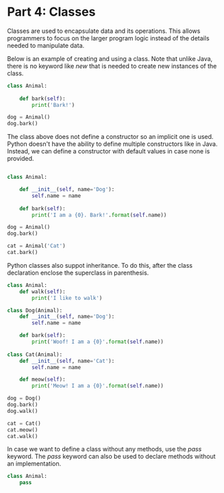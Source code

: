 # Part 4: Classes

Classes are used to encapsulate data and its operations. This allows programmers to focus on the larger program logic instead of the details needed to manipulate data.

Below is an example of creating and using a class. Note that unlike Java, there is no keyword like *new* that is needed to create new instances of the class.

```python
class Animal:
		
	def bark(self):
		print('Bark!')

dog = Animal()
dog.bark()
```

The class above does not define a constructor so an implicit one is used. Python doesn't have the ability to define multiple constructors like in Java. Instead, we can define a constructor with default values in case none is provided.

```python

class Animal:

	def __init__(self, name='Dog'):
		self.name = name
	
	def bark(self):
		print('I am a {0}. Bark!'.format(self.name))

dog = Animal()
dog.bark()

cat = Animal('Cat')
cat.bark()
```

Python classes also suppot inheritance. To do this, after the class declaration enclose the superclass in parenthesis.

```python
class Animal:
	def walk(self):
		print('I like to walk')

class Dog(Animal):
	def __init__(self, name='Dog'):
		self.name = name

	def bark(self):
		print('Woof! I am a {0}'.format(self.name))
	
class Cat(Animal):
	def __init__(self, name='Cat'):
		self.name = name

	def meow(self):
		print('Meow! I am a {0}'.format(self.name))

dog = Dog()
dog.bark()
dog.walk()

cat = Cat()
cat.meow()
cat.walk()
```

In case we want to define a class without any methods, use the *pass* keyword. The *pass* keyword can also be used to declare methods without an implementation.

```python
class Animal:
	pass
```
